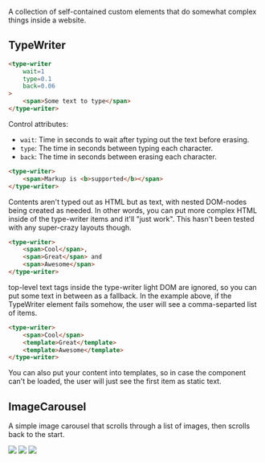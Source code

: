 A collection of self-contained custom elements that do somewhat complex things
inside a website.

## TypeWriter

```html
<type-writer
    wait=1
    type=0.1
    back=0.06
>
    <span>Some text to type</span>
</type-writer>
```

Control attributes:

- `wait`: Time in seconds to wait after typing out the text before erasing.
- `type`: The time in seconds between typing each character.
- `back`: The time in seconds between erasing each character.

```html
<type-writer>
    <span>Markup is <b>supported</b></span>
</type-writer>
```

Contents aren't typed out as HTML but as text, with nested DOM-nodes being
created as needed. In other words, you can put more complex HTML inside of the
type-writer items and it'll "just work". This hasn't been tested with any
super-crazy layouts though.

```html
<type-writer>
    <span>Cool</span>,
    <span>Great</span> and
    <span>Awesome</span>
</type-writer>
```

top-level text tags inside the type-writer light DOM are ignored, so you
can put some text in between as a fallback. In the example above, if the
TypeWriter element fails somehow, the user will see a comma-separted list of
items.

```html
<type-writer>
    <span>Cool</span>
    <template>Great</template>
    <template>Awesome</template>
</type-writer>
```

You can also put your content into templates, so in case the component can't be
loaded, the user will just see the first item as static text.

## ImageCarousel

A simple image carousel that scrolls through a list of images, then scrolls back
to the start.

<image-carousel interval="3000">
  <img src="https://picsum.photos/1920/1080?random&1">
  <img src="https://picsum.photos/1020/1080?random&2">
  <img src="https://picsum.photos/1220/680?random&3">
</image-carousel>
